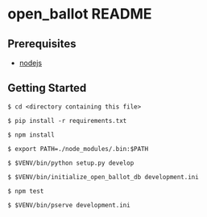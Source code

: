 open_ballot README
==================

Prerequisites
-------------

- [nodejs](http://nodejs.org/)

Getting Started
---------------

```
$ cd <directory containing this file>

$ pip install -r requirements.txt

$ npm install

$ export PATH=./node_modules/.bin:$PATH

$ $VENV/bin/python setup.py develop

$ $VENV/bin/initialize_open_ballot_db development.ini

$ npm test

$ $VENV/bin/pserve development.ini
```
